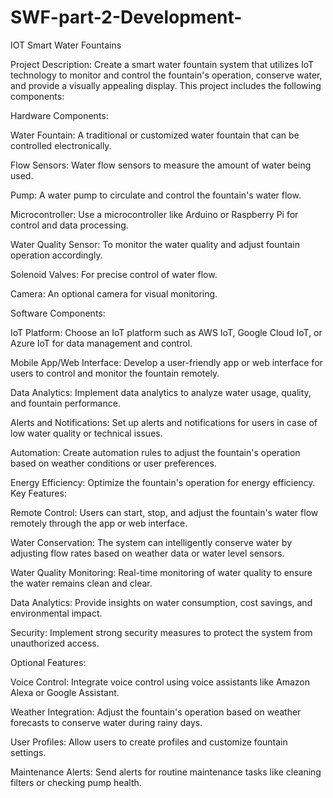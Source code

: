 # SWF-part-2-Development-
IOT Smart Water Fountains 

Project Description:
        Create a smart water fountain system that utilizes IoT technology to monitor and control the fountain's operation, conserve water, and provide a visually appealing display. This project includes the following components:

Hardware Components:

Water Fountain: 
      A traditional or customized water fountain that can be controlled electronically.

Flow Sensors:
           Water flow sensors to measure the amount of water being used.

Pump: 
      A water pump to circulate and control the fountain's water flow.

Microcontroller: 
         Use a microcontroller like Arduino or Raspberry Pi for control and data processing.

Water Quality Sensor:
           To monitor the water quality and adjust fountain operation accordingly.

Solenoid Valves: 
         For precise control of water flow.

Camera: 
      An optional camera for visual monitoring.

Software Components:

IoT Platform: 
        Choose an IoT platform such as AWS IoT, Google Cloud IoT, or Azure IoT for data management and control.

Mobile App/Web Interface: 
         Develop a user-friendly app or web interface for users to control and monitor the fountain remotely.

Data Analytics: 
        Implement data analytics to analyze water usage, quality, and fountain performance.

Alerts and Notifications: 
         Set up alerts and notifications for users in case of low water quality or technical issues.

Automation: 
          Create automation rules to adjust the fountain's operation based on weather conditions or user preferences.

Energy Efficiency: 
        Optimize the fountain's operation for energy efficiency.
Key Features:

Remote Control: 
          Users can start, stop, and adjust the fountain's water flow remotely through the app or web interface.

Water Conservation: 
       The system can intelligently conserve water by adjusting flow rates based on weather data or water level sensors.

Water Quality Monitoring:
            Real-time monitoring of water quality to ensure the water remains clean and clear.

Data Analytics:
           Provide insights on water consumption, cost savings, and environmental impact.

Security:
        Implement strong security measures to protect the system from unauthorized access.

Optional Features:

Voice Control: 
         Integrate voice control using voice assistants like Amazon Alexa or Google Assistant.

Weather Integration: 
          Adjust the fountain's operation based on weather forecasts to conserve water during rainy days.

User Profiles: 
             Allow users to create profiles and customize fountain settings.

Maintenance Alerts: 
           Send alerts for routine maintenance tasks like cleaning filters or checking pump health.
